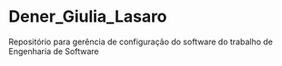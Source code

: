 # Dener_Giulia_Lasaro
Repositório para gerência de configuração do software do trabalho de Engenharia de Software
